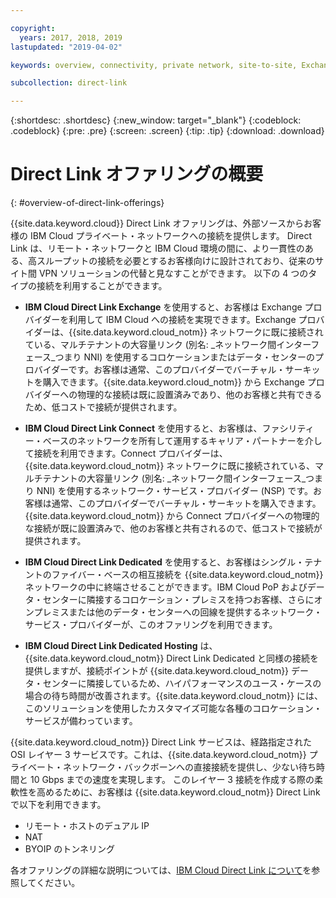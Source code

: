 ```yaml
---

copyright:
  years: 2017, 2018, 2019
lastupdated: "2019-04-02"

keywords: overview, connectivity, private network, site-to-site, Exchange, Connect, Dedicated, Hosting, OSI, Layer-3, partners, NNI, latency, backbone

subcollection: direct-link

---
```


{:shortdesc: .shortdesc}
{:new_window: target="_blank"}
{:codeblock: .codeblock}
{:pre: .pre}
{:screen: .screen}
{:tip: .tip}
{:download: .download}

# Direct Link オファリングの概要
{: #overview-of-direct-link-offerings}

{{site.data.keyword.cloud}} Direct Link オファリングは、外部ソースからお客様の IBM Cloud プライベート・ネットワークへの接続を提供します。 Direct Link は、リモート・ネットワークと IBM Cloud 環境の間に、より一貫性のある、高スループットの接続を必要とするお客様向けに設計されており、従来のサイト間 VPN ソリューションの代替と見なすことができます。 以下の 4 つのタイプの接続を利用することができます。
 
 * **IBM Cloud Direct Link Exchange** を使用すると、お客様は Exchange プロバイダーを利用して IBM Cloud への接続を実現できます。Exchange プロバイダーは、{{site.data.keyword.cloud_notm}} ネットワークに既に接続されている、マルチテナントの大容量リンク (別名: _ネットワーク間インターフェース_つまり NNI) を使用するコロケーションまたはデータ・センターのプロバイダーです。お客様は通常、このプロバイダーでバーチャル・サーキットを購入できます。{{site.data.keyword.cloud_notm}} から Exchange プロバイダーへの物理的な接続は既に設置済みであり、他のお客様と共有できるため、低コストで接続が提供されます。
 
 * **IBM Cloud Direct Link Connect** を使用すると、お客様は、ファシリティー・ベースのネットワークを所有して運用するキャリア・パートナーを介して接続を利用できます。Connect プロバイダーは、{{site.data.keyword.cloud_notm}} ネットワークに既に接続されている、マルチテナントの大容量リンク (別名: _ネットワーク間インターフェース_つまり NNI) を使用するネットワーク・サービス・プロバイダー (NSP) です。お客様は通常、このプロバイダーでバーチャル・サーキットを購入できます。{{site.data.keyword.cloud_notm}} から Connect プロバイダーへの物理的な接続が既に設置済みで、他のお客様と共有されるので、低コストで接続が提供されます。
 
 * **IBM Cloud Direct Link Dedicated** を使用すると、お客様はシングル・テナントのファイバー・ベースの相互接続を {{site.data.keyword.cloud_notm}} ネットワークの中に終端させることができます。IBM Cloud PoP およびデータ・センターに隣接するコロケーション・プレミスを持つお客様、さらにオンプレミスまたは他のデータ・センターへの回線を提供するネットワーク・サービス・プロバイダーが、このオファリングを利用できます。
 
 * **IBM Cloud Direct Link Dedicated Hosting** は、{{site.data.keyword.cloud_notm}} Direct Link Dedicated と同様の接続を提供しますが、接続ポイントが {{site.data.keyword.cloud_notm}} データ・センターに隣接しているため、ハイパフォーマンスのユース・ケースの場合の待ち時間が改善されます。{{site.data.keyword.cloud_notm}} には、このソリューションを使用したカスタマイズ可能な各種のコロケーション・サービスが備わっています。
  
{{site.data.keyword.cloud_notm}} Direct Link サービスは、経路指定された OSI レイヤー 3 サービスです。これは、{{site.data.keyword.cloud_notm}} プライベート・ネットワーク・バックボーンへの直接接続を提供し、少ない待ち時間と 10 Gbps までの速度を実現します。
このレイヤー 3 接続を作成する際の柔軟性を高めるために、お客様は {{site.data.keyword.cloud_notm}} Direct Link で以下を利用できます。
 * リモート・ホストのデュアル IP
 * NAT
 * BYOIP のトンネリング
 
 各オファリングの詳細な説明については、[IBM Cloud Direct Link について](/docs/infrastructure/direct-link?topic=direct-link-about-ibm-cloud-direct-link)を参照してください。
